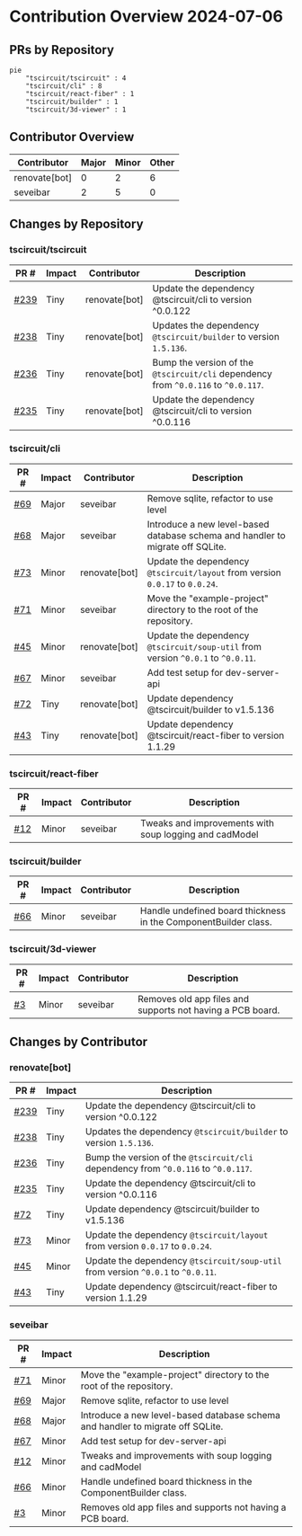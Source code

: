 # Contribution Overview 2024-07-06

## PRs by Repository

```mermaid
pie
    "tscircuit/tscircuit" : 4
    "tscircuit/cli" : 8
    "tscircuit/react-fiber" : 1
    "tscircuit/builder" : 1
    "tscircuit/3d-viewer" : 1
```

## Contributor Overview

| Contributor | Major | Minor | Other |
|-------------|-------|-------|-------|
| renovate[bot] | 0 | 2 | 6 |
| seveibar | 2 | 5 | 0 |

## Changes by Repository

### tscircuit/tscircuit

| PR # | Impact | Contributor | Description |
|------|--------|-------------|-------------|
| [#239](https://github.com/tscircuit/tscircuit/pull/239) | Tiny | renovate[bot] | Update the dependency @tscircuit/cli to version ^0.0.122 |
| [#238](https://github.com/tscircuit/tscircuit/pull/238) | Tiny | renovate[bot] | Updates the dependency `@tscircuit/builder` to version `1.5.136`. |
| [#236](https://github.com/tscircuit/tscircuit/pull/236) | Tiny | renovate[bot] | Bump the version of the `@tscircuit/cli` dependency from `^0.0.116` to `^0.0.117`. |
| [#235](https://github.com/tscircuit/tscircuit/pull/235) | Tiny | renovate[bot] | Update the dependency @tscircuit/cli to version ^0.0.116 |

### tscircuit/cli

| PR # | Impact | Contributor | Description |
|------|--------|-------------|-------------|
| [#69](https://github.com/tscircuit/cli/pull/69) | Major | seveibar | Remove sqlite, refactor to use level |
| [#68](https://github.com/tscircuit/cli/pull/68) | Major | seveibar | Introduce a new level-based database schema and handler to migrate off SQLite. |
| [#73](https://github.com/tscircuit/cli/pull/73) | Minor | renovate[bot] | Update the dependency `@tscircuit/layout` from version `0.0.17` to `0.0.24`. |
| [#71](https://github.com/tscircuit/cli/pull/71) | Minor | seveibar | Move the "example-project" directory to the root of the repository. |
| [#45](https://github.com/tscircuit/cli/pull/45) | Minor | renovate[bot] | Update the dependency `@tscircuit/soup-util` from version `^0.0.1` to `^0.0.11`. |
| [#67](https://github.com/tscircuit/cli/pull/67) | Minor | seveibar | Add test setup for dev-server-api |
| [#72](https://github.com/tscircuit/cli/pull/72) | Tiny | renovate[bot] | Update dependency @tscircuit/builder to v1.5.136 |
| [#43](https://github.com/tscircuit/cli/pull/43) | Tiny | renovate[bot] | Update dependency @tscircuit/react-fiber to version 1.1.29 |

### tscircuit/react-fiber

| PR # | Impact | Contributor | Description |
|------|--------|-------------|-------------|
| [#12](https://github.com/tscircuit/react-fiber/pull/12) | Minor | seveibar | Tweaks and improvements with soup logging and cadModel |

### tscircuit/builder

| PR # | Impact | Contributor | Description |
|------|--------|-------------|-------------|
| [#66](https://github.com/tscircuit/builder/pull/66) | Minor | seveibar | Handle undefined board thickness in the ComponentBuilder class. |

### tscircuit/3d-viewer

| PR # | Impact | Contributor | Description |
|------|--------|-------------|-------------|
| [#3](https://github.com/tscircuit/3d-viewer/pull/3) | Minor | seveibar | Removes old app files and supports not having a PCB board. |

## Changes by Contributor

### renovate[bot]

| PR # | Impact | Description |
|------|--------|-------------|
| [#239](https://github.com/tscircuit/tscircuit/pull/239) | Tiny | Update the dependency @tscircuit/cli to version ^0.0.122 |
| [#238](https://github.com/tscircuit/tscircuit/pull/238) | Tiny | Updates the dependency `@tscircuit/builder` to version `1.5.136`. |
| [#236](https://github.com/tscircuit/tscircuit/pull/236) | Tiny | Bump the version of the `@tscircuit/cli` dependency from `^0.0.116` to `^0.0.117`. |
| [#235](https://github.com/tscircuit/tscircuit/pull/235) | Tiny | Update the dependency @tscircuit/cli to version ^0.0.116 |
| [#72](https://github.com/tscircuit/cli/pull/72) | Tiny | Update dependency @tscircuit/builder to v1.5.136 |
| [#73](https://github.com/tscircuit/cli/pull/73) | Minor | Update the dependency `@tscircuit/layout` from version `0.0.17` to `0.0.24`. |
| [#45](https://github.com/tscircuit/cli/pull/45) | Minor | Update the dependency `@tscircuit/soup-util` from version `^0.0.1` to `^0.0.11`. |
| [#43](https://github.com/tscircuit/cli/pull/43) | Tiny | Update dependency @tscircuit/react-fiber to version 1.1.29 |

### seveibar

| PR # | Impact | Description |
|------|--------|-------------|
| [#71](https://github.com/tscircuit/cli/pull/71) | Minor | Move the "example-project" directory to the root of the repository. |
| [#69](https://github.com/tscircuit/cli/pull/69) | Major | Remove sqlite, refactor to use level |
| [#68](https://github.com/tscircuit/cli/pull/68) | Major | Introduce a new level-based database schema and handler to migrate off SQLite. |
| [#67](https://github.com/tscircuit/cli/pull/67) | Minor | Add test setup for dev-server-api |
| [#12](https://github.com/tscircuit/react-fiber/pull/12) | Minor | Tweaks and improvements with soup logging and cadModel |
| [#66](https://github.com/tscircuit/builder/pull/66) | Minor | Handle undefined board thickness in the ComponentBuilder class. |
| [#3](https://github.com/tscircuit/3d-viewer/pull/3) | Minor | Removes old app files and supports not having a PCB board. |

